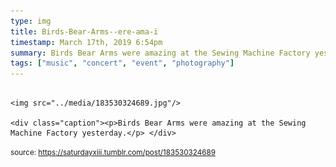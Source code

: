 ```yaml
---
type: img
title: Birds-Bear-Arms--ere-ama-i
timestamp: March 17th, 2019 6:54pm
summary: Birds Bear Arms were amazing at the Sewing Machine Factory yesterdayp 
tags: ["music", "concert", "event", "photography"]
---
```


                
                
                
                                                                                        <img src="../media/183530324689.jpg"/>
                                                                                          <div class="caption"><p>Birds Bear Arms were amazing at the Sewing Machine Factory yesterday.</p> </div>
                                    
                
                
                
                
                                
<small>source: https://saturdayxiii.tumblr.com/post/183530324689</small>